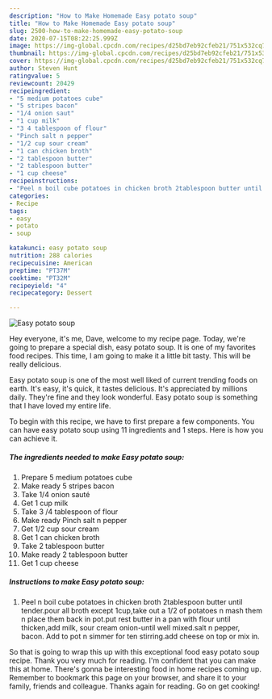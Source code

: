 ```yaml
---
description: "How to Make Homemade Easy potato soup"
title: "How to Make Homemade Easy potato soup"
slug: 2500-how-to-make-homemade-easy-potato-soup
date: 2020-07-15T08:22:25.999Z
image: https://img-global.cpcdn.com/recipes/d25bd7eb92cfeb21/751x532cq70/easy-potato-soup-recipe-main-photo.jpg
thumbnail: https://img-global.cpcdn.com/recipes/d25bd7eb92cfeb21/751x532cq70/easy-potato-soup-recipe-main-photo.jpg
cover: https://img-global.cpcdn.com/recipes/d25bd7eb92cfeb21/751x532cq70/easy-potato-soup-recipe-main-photo.jpg
author: Steven Hunt
ratingvalue: 5
reviewcount: 20429
recipeingredient:
- "5 medium potatoes cube"
- "5 stripes bacon"
- "1/4 onion saut"
- "1 cup milk"
- "3 4 tablespoon of flour"
- "Pinch salt n pepper"
- "1/2 cup sour cream"
- "1 can chicken broth"
- "2 tablespoon butter"
- "2 tablespoon butter"
- "1 cup cheese"
recipeinstructions:
- "Peel n boil cube potatoes in chicken broth 2tablespoon butter until tender.pour all broth except 1cup,take out a 1/2 of potatoes n mash them n place them back in pot.put rest butter in a pan with flour until thicken,add milk, sour cream onion-until well mixed.salt n pepper, bacon. Add to pot n simmer for ten stirring.add cheese on top or mix in."
categories:
- Recipe
tags:
- easy
- potato
- soup

katakunci: easy potato soup 
nutrition: 288 calories
recipecuisine: American
preptime: "PT37M"
cooktime: "PT32M"
recipeyield: "4"
recipecategory: Dessert

---
```



![Easy potato soup](https://img-global.cpcdn.com/recipes/d25bd7eb92cfeb21/751x532cq70/easy-potato-soup-recipe-main-photo.jpg)

Hey everyone, it's me, Dave, welcome to my recipe page. Today, we're going to prepare a special dish, easy potato soup. It is one of my favorites food recipes. This time, I am going to make it a little bit tasty. This will be really delicious.



Easy potato soup is one of the most well liked of current trending foods on earth. It's easy, it's quick, it tastes delicious. It's appreciated by millions daily. They're fine and they look wonderful. Easy potato soup is something that I have loved my entire life.


To begin with this recipe, we have to first prepare a few components. You can have easy potato soup using 11 ingredients and 1 steps. Here is how you can achieve it.

<!--inarticleads1-->

##### The ingredients needed to make Easy potato soup:

1. Prepare 5 medium potatoes cube
1. Make ready 5 stripes bacon
1. Take 1/4 onion sauté
1. Get 1 cup milk
1. Take 3 /4 tablespoon of flour
1. Make ready Pinch salt n pepper
1. Get 1/2 cup sour cream
1. Get 1 can chicken broth
1. Take 2 tablespoon butter
1. Make ready 2 tablespoon butter
1. Get 1 cup cheese




<!--inarticleads2-->

##### Instructions to make Easy potato soup:

1. Peel n boil cube potatoes in chicken broth 2tablespoon butter until tender.pour all broth except 1cup,take out a 1/2 of potatoes n mash them n place them back in pot.put rest butter in a pan with flour until thicken,add milk, sour cream onion-until well mixed.salt n pepper, bacon. Add to pot n simmer for ten stirring.add cheese on top or mix in.




So that is going to wrap this up with this exceptional food easy potato soup recipe. Thank you very much for reading. I'm confident that you can make this at home. There's gonna be interesting food in home recipes coming up. Remember to bookmark this page on your browser, and share it to your family, friends and colleague. Thanks again for reading. Go on get cooking!
